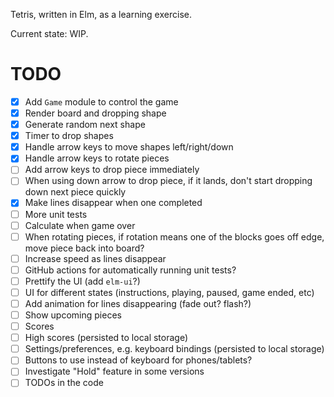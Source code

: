Tetris, written in Elm, as a learning exercise.

Current state: WIP.

# TODO
- [x] Add `Game` module to control the game
- [x] Render board and dropping shape
- [x] Generate random next shape
- [x] Timer to drop shapes
- [x] Handle arrow keys to move shapes left/right/down
- [x] Handle arrow keys to rotate pieces
- [ ] Add arrow keys to drop piece immediately
- [ ] When using down arrow to drop piece, if it lands, don't start dropping down next piece quickly
- [x] Make lines disappear when one completed
- [ ] More unit tests
- [ ] Calculate when game over
- [ ] When rotating pieces, if rotation means one of the blocks goes off edge, move piece back into board?
- [ ] Increase speed as lines disappear
- [ ] GitHub actions for automatically running unit tests?
- [ ] Prettify the UI (add `elm-ui`?)
- [ ] UI for different states (instructions, playing, paused, game ended, etc)
- [ ] Add animation for lines disappearing (fade out? flash?)
- [ ] Show upcoming pieces
- [ ] Scores
- [ ] High scores (persisted to local storage)
- [ ] Settings/preferences, e.g. keyboard bindings (persisted to local storage)
- [ ] Buttons to use instead of keyboard for phones/tablets?
- [ ] Investigate "Hold" feature in some versions
- [ ] TODOs in the code
